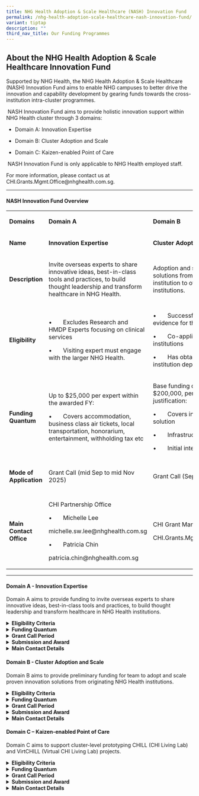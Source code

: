 ```yaml
---
title: NHG Health Adoption & Scale Healthcare (NASH) Innovation Fund
permalink: /nhg-health-adoption-scale-healthcare-nash-innovation-fund/
variant: tiptap
description: ""
third_nav_title: Our Funding Programmes
---
```

<h2>About the NHG Health Adoption &amp; Scale Healthcare Innovation Fund</h2>
<p>Supported by NHG Health, the NHG Health Adoption &amp; Scale Healthcare
(NASH) Innovation Fund aims to enable NHG campuses to better drive the
innovation and capability development by gearing funds towards the cross-institution
intra-cluster programmes.</p>
<p>&nbsp;NASH Innovation Fund aims to provide holistic innovation support
within NHG Health cluster through 3 domains:</p>
<ul data-tight="true" class="tight">
<li>
<p>Domain A: Innovation Expertise</p>
</li>
<li>
<p>Domain B: Cluster Adoption and Scale</p>
</li>
<li>
<p>Domain C: Kaizen-enabled Point of Care</p>
</li>
</ul>
<p>&nbsp;NASH Innovation Fund is only applicable to NHG Health employed staff.</p>
<p>For more information, please contact us at <a rel="noopener noreferrer nofollow" target="_blank">CHI.Grants.Mgmt.Office@nhghealth.com.sg</a>.</p>
<hr>
<h4><strong>NASH Innovation Fund Overview</strong></h4>
<table style="minWidth: 100px">
<colgroup>
<col>
<col>
<col>
<col>
</colgroup>
<tbody>
<tr>
<td rowspan="1" colspan="1">
<p><strong>Domains</strong>
</p>
</td>
<td rowspan="1" colspan="1">
<p><strong>Domain A</strong>
</p>
</td>
<td rowspan="1" colspan="1">
<p><strong>Domain B</strong>
</p>
</td>
<td rowspan="1" colspan="1">
<p><strong>Domain C1</strong>
</p>
</td>
</tr>
<tr>
<td rowspan="1" colspan="1">
<p><strong>Name</strong>
</p>
</td>
<td rowspan="1" colspan="1">
<p><strong>Innovation Expertise</strong>
</p>
</td>
<td rowspan="1" colspan="1">
<p><strong>Cluster Adoption and Scale</strong>
</p>
</td>
<td rowspan="1" colspan="1">
<p><strong>Kaizen-enabled Point of Care</strong>
</p>
</td>
</tr>
<tr>
<td rowspan="1" colspan="1">
<p><strong>Description</strong>
</p>
</td>
<td rowspan="1" colspan="1">
<p>Invite overseas experts to share innovative ideas, best-in-class tools
and practices, to build thought leadership and transform healthcare in
NHG Health.</p>
</td>
<td rowspan="1" colspan="1">
<p>Adoption and scale of proven innovation solutions from the originating
NHG institution to other adopting NHG institutions.</p>
</td>
<td rowspan="1" colspan="1">
<p>Support cluster-level prototyping CHILL and VirtCHILL projects</p>
</td>
</tr>
<tr>
<td rowspan="1" colspan="1">
<p><strong>Eligibility</strong>
</p>
</td>
<td rowspan="1" colspan="1">
<p>•&nbsp;&nbsp;&nbsp;&nbsp;&nbsp;&nbsp; Excludes Research and HMDP Experts
focusing on clinical services</p>
<p>•&nbsp;&nbsp;&nbsp;&nbsp;&nbsp;&nbsp; Visiting expert must engage with
the larger NHG Health.</p>
</td>
<td rowspan="1" colspan="1">
<p>•&nbsp;&nbsp;&nbsp;&nbsp;&nbsp;&nbsp; Successful POV solutions with evidence
for the potential to scale</p>
<p>•&nbsp;&nbsp;&nbsp;&nbsp;&nbsp;&nbsp; Co-application by at least two NHG
institutions</p>
<p><a rel="noopener noreferrer nofollow" target="_blank">•&nbsp;&nbsp;&nbsp;&nbsp;&nbsp;&nbsp; Has obtained interest for cross institution deployment</a>
</p>
</td>
<td rowspan="1" colspan="1">
<p>•&nbsp;&nbsp;&nbsp;&nbsp;&nbsp;&nbsp; Real world problem statement</p>
<p>•&nbsp;&nbsp;&nbsp;&nbsp;&nbsp;&nbsp; Team up by at least two NHG institutions</p>
</td>
</tr>
<tr>
<td rowspan="1" colspan="1">
<p><strong>Funding Quantum</strong>
</p>
</td>
<td rowspan="1" colspan="1">
<p>Up to $25,000 per expert within the awarded FY:</p>
<p>•&nbsp;&nbsp;&nbsp;&nbsp;&nbsp;&nbsp; Covers accommodation, business class
air tickets, local transportation, honorarium, entertainment, withholding
tax etc</p>
</td>
<td rowspan="1" colspan="1">
<p>Base funding of $100,000, but up to $200,000, per project over 12 months
with justification:</p>
<p>•&nbsp;&nbsp;&nbsp;&nbsp;&nbsp;&nbsp; Covers initial cost of purchase
of solution</p>
<p>•&nbsp;&nbsp;&nbsp;&nbsp;&nbsp;&nbsp; Infrastructure setup</p>
<p>•&nbsp;&nbsp;&nbsp;&nbsp;&nbsp;&nbsp; Initial integration with existing
system</p>
</td>
<td rowspan="1" colspan="1">
<p>Varies, range from $1,000 to $4,000 per project</p>
</td>
</tr>
<tr>
<td rowspan="1" colspan="1">
<p><strong>Mode of Application</strong>
</p>
</td>
<td rowspan="1" colspan="1">
<p>Grant Call (mid Sep to mid Nov 2025)</p>
</td>
<td rowspan="1" colspan="1">
<p>Grant Call (Sep to Oct 2025)</p>
</td>
<td rowspan="1" colspan="1">
<p>H</p>
<p>ackathon (Q3 FY2025)</p>
</td>
</tr>
<tr>
<td rowspan="1" colspan="1">
<p><strong>Main Contact Office</strong>
</p>
</td>
<td rowspan="1" colspan="1">
<p>CHI Partnership Office</p>
<p>•&nbsp;&nbsp;&nbsp;&nbsp;&nbsp;&nbsp; Michelle Lee</p>
<p><a rel="noopener noreferrer nofollow" target="_blank">michelle.sw.lee@nhghealth.com.sg</a>
</p>
<p>•&nbsp;&nbsp;&nbsp;&nbsp;&nbsp;&nbsp; Patricia Chin</p>
<p><a rel="noopener noreferrer nofollow" target="_blank">patricia.chin@nhghealth.com.sg</a>
</p>
</td>
<td rowspan="1" colspan="1">
<p>CHI Grant Management Office</p>
<p><a rel="noopener noreferrer nofollow" target="_blank">CHI.Grants.Mgmt.Office@nhghealth.com.sg</a>
</p>
</td>
<td rowspan="1" colspan="1">
<p>CHI Kaizen Office</p>
<p>•&nbsp;&nbsp;&nbsp;&nbsp;&nbsp;&nbsp; Camelia Soh</p>
<p><a rel="noopener noreferrer nofollow" target="_blank">camelia.soh@nhghealth.com.sg</a>
</p>
</td>
</tr>
</tbody>
</table>
<hr>
<h4><strong>Domain A - Innovation Expertise</strong></h4>
<p>Domain A aims to provide funding to invite overseas experts to share innovative
ideas, best-in-class tools and practices, to build thought leadership and
transform healthcare in NHG Health institutions.</p>
<details class="isomer-details">
<summary><strong>Eligibility Criteria</strong>
</summary>
<div data-type="detailsContent" class="isomer-details-content">
<p></p>
</div>
</details>
<details class="isomer-details">
<summary><strong>Funding Quantum</strong>
</summary>
<div data-type="detailsContent" class="isomer-details-content">
<p></p>
</div>
</details>
<details class="isomer-details">
<summary><strong>Grant Call Period</strong>
</summary>
<div data-type="detailsContent" class="isomer-details-content">
<p></p>
</div>
</details>
<details class="isomer-details">
<summary><strong>Submission and Award</strong>
</summary>
<div data-type="detailsContent" class="isomer-details-content">
<p></p>
</div>
</details>
<details class="isomer-details">
<summary><strong>Main Contact Details</strong>
</summary>
<div data-type="detailsContent" class="isomer-details-content">
<p></p>
</div>
</details>
<h4><strong>Domain B - Cluster Adoption and Scale</strong></h4>
<p>Domain B aims to provide preliminary funding for team to adopt and scale
proven innovation solutions from originating NHG Health institutions.</p>
<div data-type="detailGroup" class="isomer-accordion isomer-accordion-white">
<details class="isomer-details">
<summary><strong>Eligibility Criteria</strong>
</summary>
<div data-type="detailsContent" class="isomer-details-content">
<ul data-tight="true" class="tight">
<li>
<p>Successful validated solution:</p>
</li>
</ul>
<p>o&nbsp;&nbsp; Solution to be adopted can either be existing solution that
has been validated <u>or</u> that can address unmet healthcare need.</p>
<p>o&nbsp;&nbsp; The solution should be a proven innovative solution with
promising clinical outcome and commercially viable (or sustainable).</p>
<p>o&nbsp;&nbsp; Solution must have clear benefits to NHG Health and is aligned
to NHG Health strategic goals &amp; enablers.</p>
<p>o&nbsp;&nbsp; Has obtained interest for cross institution deployment</p>
<ul data-tight="true" class="tight">
<li>
<p>Project team should comprise of at least 2 NHG Health institutions in
mainstreaming the solutions to at least 2 NHG Health institutions.</p>
</li>
<li>
<p>The NHG Health institution with the validated solution (i.e. Originating/Native
institution) is eligible for the fund as long as the originating institution
is either enhancing the solution for mainstreaming within their institution
or involved in the mainstreaming of adopting NHG Health institution in
the form of providing consultancy and advice.</p>
</li>
<li>
<p>Applicants must be NHG Health employed staff.</p>
</li>
</ul>
</div>
</details>
<details class="isomer-details">
<summary><strong>Funding Quantum</strong>
</summary>
<div data-type="detailsContent" class="isomer-details-content">
<p>Base funding of $100,000, but up to $200,000, per project over 12 months
with justification:</p>
<p>•&nbsp;&nbsp;&nbsp;&nbsp;&nbsp;&nbsp; Covers initial cost of purchase
of solution,</p>
<p>•&nbsp;&nbsp;&nbsp;&nbsp;&nbsp;&nbsp; Infrastructure setup,</p>
<p>•&nbsp;&nbsp;&nbsp;&nbsp;&nbsp;&nbsp; Initial integration with existing
system, etc.</p>
</div>
</details>
<details class="isomer-details">
<summary><strong>Grant Call Period</strong>
</summary>
<div data-type="detailsContent" class="isomer-details-content">
<p>Grant Call will be from Sep 2025 to Oct 2025.</p>
</div>
</details>
<details class="isomer-details">
<summary><strong>Submission and Award</strong>
</summary>
<div data-type="detailsContent" class="isomer-details-content">
<ul data-tight="true" class="tight">
<li>
<p>All applications require endorsement from the institutions’ CEOs.</p>
</li>
<li>
<p>The review process will take approximately 2 months. During this time,
Project Leads will be invited to present their proposals to the Review
Panel and participate in a Q&amp;A session.</p>
</li>
<li>
<p>Award results will be announced via email in Feb 2026.</p>
</li>
<li>
<p>Project duration should commence <u>within</u> FY2026, with no further extension
beyond the FY.</p>
</li>
</ul>
</div>
</details>
<details class="isomer-details">
<summary><strong>Main Contact Details</strong>
</summary>
<div data-type="detailsContent" class="isomer-details-content">
<p>For more information on Domain B, please contact NASH Innovation Fund
Secretariat at <a rel="noopener noreferrer nofollow" target="_blank">CHI.Grants.Mgmt.Office@nhghealth.com.sg</a>.</p>
<p>&nbsp;</p>
<p>You may also approach your CHI@Campus Offices for endorsement and submission
details.</p>
</div>
</details>
</div>
<h4><strong>Domain C – Kaizen-enabled Point of Care</strong></h4>
<p>Domain C aims to support cluster-level prototyping CHILL (CHI Living Lab)
and VirtCHILL (Virtual CHI Living Lab) projects.</p>
<div data-type="detailGroup" class="isomer-accordion isomer-accordion-white">
<details class="isomer-details">
<summary><strong>Eligibility Criteria</strong>
</summary>
<div data-type="detailsContent" class="isomer-details-content">
<ul data-tight="true" class="tight">
<li>
<p>Problem statement with a potential physical product-based solution (exclude
digital, tech solution).</p>
</li>
<li>
<p>Project comprises of at least two NHG Health institutions.</p>
</li>
<li>
<p>Minimum team size of at least 2 individuals.</p>
</li>
<li>
<p>Open to all family groups.</p>
</li>
<li>
<p>Project team should obtain either respective institutions’ HOD or C-Suite
to endorse.</p>
</li>
</ul>
</div>
</details>
<details class="isomer-details">
<summary><strong>Funding Quantum</strong>
</summary>
<div data-type="detailsContent" class="isomer-details-content">
<p>Varies, range from $1,000 to $4,000 per project.</p>
</div>
</details>
<details class="isomer-details">
<summary><strong>Grant Call Period</strong>
</summary>
<div data-type="detailsContent" class="isomer-details-content">
<p>The funding will be done in the form of Hackathon format.</p>
<p>Please check with Main Contact Person for more details.</p>
</div>
</details>
<details class="isomer-details">
<summary><strong>Submission and Award</strong>
</summary>
<div data-type="detailsContent" class="isomer-details-content">
<ul data-tight="true" class="tight">
<li>
<p>Project should obtain endorsement by the institutions’ HOD or C-Suite
before submitting application to Main POC (Camelia from CHI Kaizen).</p>
</li>
<li>
<p>Shortlisted teams would be invited to a full-day design workshop by CHILL
and given 1 month time to develop their design and pitch.</p>
</li>
<li>
<p>Award results will be announced post-pitching session.</p>
<p>o&nbsp;&nbsp; Project duration would commence in FY2026.</p>
<p>o&nbsp;&nbsp; Project prototype development and support will be provided
by CHILL.</p>
</li>
</ul>
</div>
</details>
<details class="isomer-details">
<summary><strong>Main Contact Details</strong>
</summary>
<div data-type="detailsContent" class="isomer-details-content">
<p>For more information on Domain C, please contact main contact office (CHI
Kaizen Office - CHILL) at:</p>
<p>·&nbsp;&nbsp;&nbsp;&nbsp;&nbsp;&nbsp; Ms Camelia Soh: <a rel="noopener noreferrer nofollow" target="_blank">camelia.soh@nhghealth.com.sg</a>
</p>
</div>
</details>
</div>
<p></p>